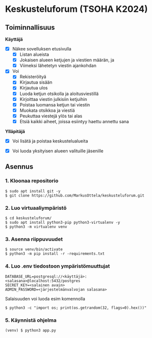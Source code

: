 # Keskusteluforum (TSOHA K2024)


## Toiminnallisuus

**Käyttäjä**
* [x] Näkee sovelluksen etusivulla 
  * [x] Listan alueista
  * [x] Jokaisen alueen ketjujen ja viestien määrän, ja
  * [x] Viimeksi lähetetyn viestin ajankohdan
* [x] Voi 
  * [x] Rekisteröityä
  * [x] Kirjautua sisään
  * [x] Kirjautua ulos
  * [x] Luoda ketjun otsikolla ja aloitusviestillä
  * [x] Kirjoittaa viestin julkisiin ketjuihin
  * [x] Poistaa luomansa ketjun tai viestin
  * [x] Muokata otsikkoa ja viestiä
  * [x] Peukuttaa viestejä ylös tai alas
  * [x] Etsiä kaikki aiheet, joissa esiintyy haettu annettu sana

**Ylläpitäjä** 
  * [x] Voi lisätä ja poistaa keskustelualueita
  * [x] Voi luoda yksityisen alueen valituille jäsenille


## Asennus

### 1. Kloonaa repositorio

    $ sudo apt install git -y
    $ git clone https://github.com/MarkusOttela/keskusteluforum.git

### 2. Luo virtuaaliympäristö

    $ cd keskusteluforum/
    $ sudo apt install python3-pip python3-virtualenv -y
    $ python3 -m virtualenv venv

### 3. Asenna riippuvuudet

    $ source venv/bin/activate
    $ python3 -m pip install -r -requirements.txt

### 4. Luo .env tiedostoon ympäristömuuttujat

    DATABASE_URL=postgresql://<käyttäjä>:<salasana>@localhost:5432/postgres
    SECRET_KEY=<salainen avain>
    ADMIN_PASSWORD=<järjestelmänvalvojan salasana>

Salaisuuden voi luoda esim komennolla

    $ python3 -c "import os; print(os.getrandom(32, flags=0).hex())"

### 5. Käynnistä ohjelma

    (venv) $ python3 app.py
